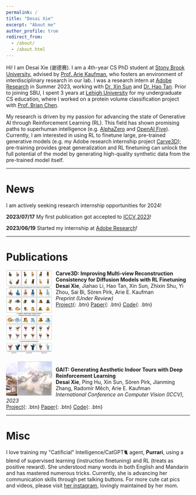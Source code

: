 ```yaml
---
permalink: /
title: "Desai Xie"
excerpt: "About me"
author_profile: true
redirect_from: 
  - /about/
  - /about.html
---
```


Hi! 
I am Desai Xie (谢德赛).
I am a 4th-year CS PhD student at [Stony Brook University](https://www.stonybrook.edu/), advised by [Prof. Arie Kaufman](https://www3.cs.stonybrook.edu/~ari/), who fosters an environment of interdisciplinary research in our lab. 
I was a research intern at [Adobe Research](https://research.adobe.com/) in Summer 2023, working with [Dr. Xin Sun](https://www.sunxin.name/) and [Dr. Hao Tan](https://www.cs.unc.edu/~airsplay/).
Prior to joining SBU, I spent 3 years at [Lehigh University](https://www2.lehigh.edu/) for my undergraduate CS education, where I worked on a protein volume classification project with [Prof. Brian Chen](https://www.cse.lehigh.edu/~chen/).

My research is driven by my passion for advancing the state of Generative AI through Reinforcement Learning (RL). 
This field has shown promising paths to superhuman intelligence (e.g. [AlphaZero](https://deepmind.google/discover/blog/alphazero-shedding-new-light-on-chess-shogi-and-go/) and [OpenAI Five](https://openai.com/research/openai-five-defeats-dota-2-world-champions)).
Currently, I am interested in using RL to finetune large, pre-trained generative models (e.g. my Adobe research internship project [Carve3D](https://desaixie.github.io/carve-3d/)); pre-training provides great generalization and RL finetuning can unlock the full potential of the model by generating high-quality synthetic data from the pre-trained model itself.

-----

News
======
I am actively seeking research internship opportunities for 2024!

**2023/07/17** My first publication got accepted to [ICCV 2023](https://iccv2023.thecvf.com/)! 

**2023/06/19** Started my internship at [Adobe Research](https://research.adobe.com/)!


-----

Publications
======

<div style="clear: both;">
  <img src="./../images/figure_teaser.png" alt="Teaser image for Carve3D" style="width: 25%; float: left; margin-right: 10px; margin-bottom: 20px;" />
</div>

**Carve3D: Improving Multi-view Reconstruction Consistency for Diffusion Models with RL Finetuning**  
**Desai Xie**, Jiahao Li, Hao Tan, Xin Sun, Zhixin Shu, Yi Zhou, Sai Bi, Sören Pirk, Arie E. Kaufman  
*Preprint (Under Review)*  
[Project](https://desaixie.github.io/carve-3d/){: .btn}  [Paper](https://arxiv.org/abs/2312.13980){: .btn}  [Code](https://github.com/desaixie/carve3d){: .btn}

<div style="clear: both;">
  <img src="./../images/gait_teaser.png" alt="Teaser image for GAIT" style="width: 25%; float: left; margin-right: 10px;" />
</div>

**GAIT: Generating Aesthetic Indoor Tours with Deep Reinforcement Learning**  
**Desai Xie**, Ping Hu, Xin Sun, Sören Pirk, Jianming Zhang, Radomír Měch, Arie E. Kaufman  
*International Conference on Computer Vision (ICCV), 2023*  
[Project](https://desaixie.github.io/gait-rl/){: .btn}  [Paper](https://openaccess.thecvf.com/content/ICCV2023/papers/Xie_GAIT_Generating_Aesthetic_Indoor_Tours_with_Deep_Reinforcement_Learning_ICCV_2023_paper.pdf){: .btn}  [Code](https://github.com/desaixie/gait){: .btn}

-----

Misc
=====
I love training my "Catificial" Intelligence/CatGPT🐈 agent, **Purrari**, using a blend of supervised learning (instruction finetuning) and RL (treats as positive reward). 
She understood many words in both English and Mandarin and has mastered numerous tricks. 
Currently, she is advancing her communication skills through pet talking buttons. 
For more cute cat pics and videos, please visit [her instagram](https://www.instagram.com/purrari_0310/), lovingly maintained by her mom.
